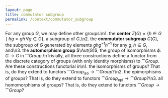 ```yaml
---
layout: page
title: commutator subgroup
permalink: /context/commutator_subgroup
---
```

For any group $G$, we may define other groups:\n1. the **center** $Z(G) = \{ h \in G \mid hg = gh\, \forall g \in G\}$, a subgroup of $G$,\n2. the **commutator subgroup** $C(G)$, the subgroup of $G$ generated by elements $ghg^{-1}h^{-1}$ for any $g,h \in G$, and\n3. the **automorphism group** $\Aut(G)$, the group of isomorphisms $\phi \colon G \to G$ in $\cat{Group}$.\nTrivially, all three constructions define a functor from the discrete category of groups (with only identity morphisms) to $\cat{Group}$. Are these constructions functorial in\n1. the isomorphisms of groups? That is, do they extend to functors $\cat{Group}_\text{iso} \to \cat{Group}$?\n2. the epimorphisms of groups? That is, do they extend to functors $\cat{Group}_\text{epi} \to \cat{Group}$?\n3. all homomorphisms of groups? That is, do they extend to functors $\cat{Group} \to \cat{Group}$?
